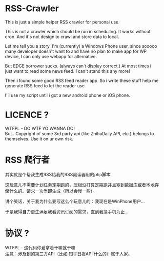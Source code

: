 # RSS-Crawler

This is just a simple helper RSS crawler for personal use.

This is not a crawler which should be run in scheduling. It works without cron. And it's not design to crawl and store data to local.

Let me tell you a story. I'm (currently) a Windows Phone user, since sooooo many developer doesn't want to and have no plan to make app for WP device, I can only use webapp for alternative.

But EDGE borrower sucks. (always can't display correct.) At most times i just want to read some news feed. I can't stand this any more!

Then i found some good RSS feed reader app. So i write these stuff help me generate RSS feed to let the reader use.

I'll use my script until i got a new android phone or iOS phone.

# LICENCE ?

WTFPL - DO WTF YO WANNA DO!  
But.. Copyright of some 3rd party api (like ZhihuDaily API, etc.) belongs to themselves. Use it on ur own risk.

# RSS 爬行者

其实就是个帮我生成RSS给我的RSS阅读器用的php脚本

这玩意儿不需要计划任务定期跑的，压根没打算定期跑并且塞到数据库或者本地存储什么的。请求一次当即生成（所以会慢一些）。

讲个笑话，关于我为什么要写这么个玩意儿的：我现在是WinPhone用户...

于是我得自力更生满足我看资讯订阅的需求，直到我换手机为止...

# 协议 ?

WTFPL - 这代码你爱拿着干嘛就干嘛  
注意：涉及到的第三方API（比如 知乎日报API 什么的）属于人家。
